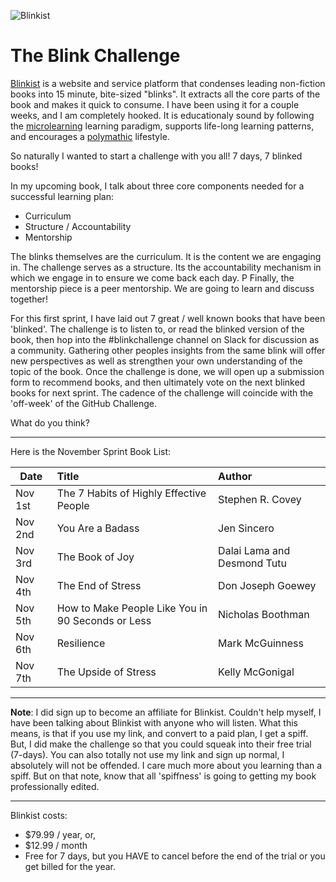 ![Blinkist](https://fourminutebooks.com/wp-content/uploads/2015/12/blinkist-review-v4-logo-background.jpg)

# The Blink Challenge

[Blinkist](https://www.blinkist.com/) is a website and service platform that condenses leading non-fiction books into 15 minute, bite-sized "blinks". It extracts all the core parts of the book and makes it quick to consume. I have been using it for a couple weeks, and I am completely hooked. It is educationaly sound by following the [microlearning](https://www.lynda.com/Camtasia-tutorials/microlearning-right-strategy-you/734647/793988-4.html?srchtrk=index%3a1%0alinktypeid%3a2%0aq%3amicrolearning%0apage%3a1%0as%3arelevance%0asa%3atrue%0aproducttypeid%3a2) learning paradigm, supports life-long learning patterns, and encourages a [polymathic](https://www.dictionary.com/browse/polymathic) lifestyle. 

So naturally I wanted to start a challenge with you all! 
7 days, 7 blinked books!

In my upcoming book, I talk about three core components needed for a successful learning plan:
- Curriculum
- Structure / Accountability
- Mentorship

The blinks themselves are the curriculum. It is the content we are engaging in.
The challenge serves as a structure. Its the accountability mechanism in which we engage in to ensure we come back each day. P
Finally, the mentorship piece is a peer mentorship. We are going to learn and discuss together!

For this first sprint, I have laid out 7 great / well known books that have been 'blinked'. The challenge is to listen to, or read the blinked version of the book, then hop into the #blinkchallenge channel on Slack for discussion as a community. Gathering other peoples insights from the same blink will offer new perspectives as well as strengthen your own understanding of the topic of the book. Once the challenge is done, we will open up a submission form to recommend books, and then ultimately vote on the next blinked books for next sprint. The cadence of the challenge will coincide with the 'off-week' of the GitHub Challenge. 

What do you think? 

---

Here is the November Sprint Book List:

| Date        | Title           | Author  |
| ------------- |:-------------| :-----|
| Nov 1st      | The 7 Habits of Highly Effective People | Stephen R. Covey |
| Nov 2nd      | You Are a Badass      |   Jen Sincero |
| Nov 3rd | The Book of Joy      |    Dalai Lama and Desmond Tutu |
| Nov 4th | The End of Stress      |    Don Joseph Goewey |
| Nov 5th | How to Make People Like You in 90 Seconds or Less      |    Nicholas Boothman |
| Nov 6th | Resilience      |    Mark McGuinness |
| Nov 7th | The Upside of Stress      |    Kelly McGonigal |

---

**Note**: I did sign up to become an affiliate for Blinkist. Couldn't help myself, I have been talking about Blinkist with anyone who will listen. What this means, is that if you use my link, and convert to a paid plan, I get a spiff. But, I did make the challenge so that you could squeak into their free trial (7-days). You can also totally not use my link and sign up normal, I absolutely will not be offended. I care much more about you learning than a spiff. But on that note, know that all 'spiffness' is going to getting my book professionally edited. 

---

Blinkist costs:
- $79.99 / year, or,
- $12.99 / month
- Free for 7 days, but you HAVE to cancel before the end of the trial or you get billed for the year. 
